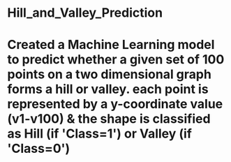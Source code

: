 # Hill_and_Valley_Prediction

# Created a  Machine Learning model to predict whether a given set of 100 points on a two dimensional graph forms a hill or valley. each point is represented by a y-coordinate value (v1-v100) & the shape is classified as Hill (if 'Class=1') or Valley (if 'Class=0')
